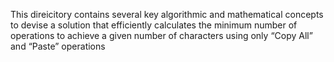 This direicitory contains several key algorithmic and mathematical concepts to devise a solution that efficiently calculates the minimum number of operations to achieve a given number of characters using only “Copy All” and “Paste” operations
